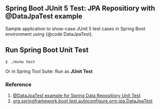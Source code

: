 ## Spring Boot JUnit 5 Test: JPA Repositiory with @DataJpaTest example

Sample application to show-case JUnit 5 test cases in Spring Boot environment using {@code DataJpaTest}.


## Run Spring Boot Unit Test

```
$ ./mvnw test
```
Or in Spring Tool Suite: Run as **JUnit Test**


### Reference 
1. [@DataJpaTest example for Spring Data Repositiory Unit Test](https://bezkoder.com/spring-boot-unit-test-jpa-repo-datajpatest)
2. [org.springframework.boot.test.autoconfigure.orm.jpa.DataJpaTest](https://docs.spring.io/spring-boot/docs/current/api/org/springframework/boot/test/autoconfigure/orm/jpa/DataJpaTest.html)

